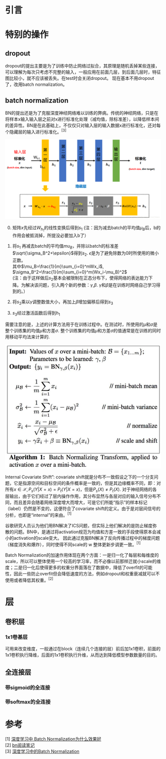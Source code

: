 # 引言
# 特别的操作
## dropout
dropout的提出主要是为了训练中防止网络过拟合，其原理是随机丢掉某些连接，可以理解为每次只考虑不完整的输入，一般应用在前面几层，到后面几层时，特征图比较小，就不应该被丢失。在test时会关闭dropout。
现在基本不用dropout了，改用batch normalization。

## batch normalization
BN的提出还是为了克服深度神经网络难以训练的弊病。传统的神经网络，只是在将样本x输入输入层之前对x进行标准化处理（减均值，除标准差），以降低样本间的差异性。BN是在此基础上，不仅仅只对输入层的输入数据x进行标准化，还对每个隐藏层的输入进行标准化。<sup>[3]</sup>

![avatar](images\dl-layer\batch-normalization1.jpg)


0. 矩阵$x$先经过$W_{h_1}$的线性变换后得到$s_1$ (注：因为减去batch的平均值$\mu_B$后，b的作用会被抵消掉，所提没必要加入b了）

1. 将$s_1$ 再减去batch的平均值$mu_B$，并除以batch的标准差$\sqrt{\sigma_B^2+\epsilon}$得到$s_2$. $\epsilon$是为了避免除数为0时所使用的微小正数。 <br/>
其中$\mu_B=\frac{1}{m}\sum_{i=0}^mWx_i$,<br/>
$\sigma_B^2=\frac{1}{m}\sum_{i=0}^m(Wx_i-\mu_B)^2$ <br/>
(注：由于这样做后$s_2$基本会被限制在正态分布下，使得网络的表达能力下降。为解决该问题，引入两个新的参数：$\gamma$,$\beta$. $\gamma$和$\beta$是在训练时网络自己学习得到的。）

2. 将$s_2$乘以$\gamma$调整数值大小，再加上$\beta$增加偏移后得到$s_3$
3. $s_3$经过激活函数后得到$h_1$

需要注意的是，上述的计算方法用于在训练过程中。在测试时，所使用的$\mu$和$\sigma$是整个训练集的均值$\mu$和方差$\sigma$. 整个训练集的均值$\mu$和方差$\sigma$的值通常是在训练的同时用移动平均法来计算的.



![avatar](images\dl-layer\batch-normalization2.jpg)

Internal Covariate Shift”: covariate shift就是分布不一致假设之下的一个分支问题，它是指源空间和目标空间的条件概率是一致的，但是其边缘概率不同，即：对所有$x\in \mathcal{X},P_s(Y|X=x)=P_t(Y|X=x)$，但是$P_s(X) \ne P_t(X)$. 对于神经网络的各层输出，由于它们经过了层内操作作用，其分布显然与各层对应的输入信号分布不同，而且差异会随着网络深度增大而增大，可是它们所能“指示”的样本标记（label）仍然是不变的，这便符合了covariate shift的定义。由于是对层间信号的分析，也即是“internal”的来由。<sup>[1]

谷歌研究人员认为他们用BN解决了ICS问题，但实际上他们解决的是防止梯度弥散的问题。BN中，是通过将activation规范为均值和方差一致的手段使得原本会减小的activation的scale变大。
因此通过克服BN解决了反向传播过程中的梯度问题（梯度消失和爆炸），同时使得不同scale的 w 整体更新步调更一致。<sup>[1]

Batch Normalization的加速作用体现在两个方面：一是归一化了每层和每维度的scale，所以可以整体使用一个较高的学习率，而不必像以前那样迁就小scale的维度；二是归一化后使得更多的权重分界面落在了数据中，降低了overfit的可能性，因此一些防止overfit但会降低速度的方法，例如dropout和权重衰减就可以不使用或者降低其权重。<sup>[2]

# 层
## 卷积层
### 1x1卷基层
可用来改变维度，一般通过在block（连续几个连接的层）前后加1x1卷积，前面的1x1卷积执行降维，后面的1x1卷积执行升维，从而达到降低模型参数数量的目的。
## 全连接层
### 带sigmoid的全连接
### 带softmax的全连接

# 参考
[1] [深度学习中 Batch Normalization为什么效果好](https://www.zhihu.com/question/38102762) <br/>
[2] [bn阅读笔记](https://blog.csdn.net/happynear/article/details/44238541) <br/>
[3] [深度学习中的Batch Normalization](https://blog.csdn.net/whitesilence/article/details/75667002) <br/>